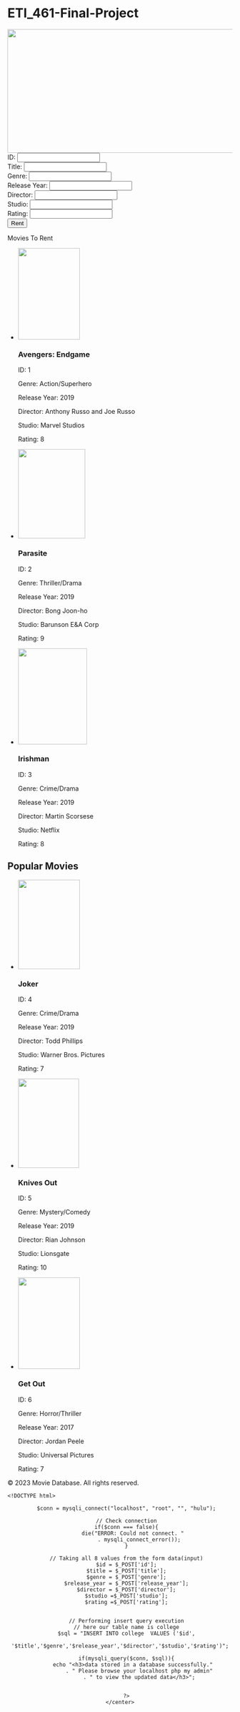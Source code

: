 # ETI_461-Final-Project
<!DOCTYPE html>
<html>
<head>
	<meta charset="utf-8">
	<meta name="viewport" content="width=device-width, initial-scale=1">
	<title></title>
<link href="Name.css" rel="stylesheet" type="text/css">
</head>
<body>
<section><img src="../../../Users/Micha/OneDrive/Pictures/Hulu/hulu-logo.png" width="1037" height="277" alt=""/>
  
</section>
<form action="#insert.php" method="POST">
	ID: <input type="number" name="id">
	<br>
	Title: <input type="text" name="title"> <br>
	Genre: <input type="text" name="genre"> <br>
	Release Year: <input type="number" name="release_year"> <br>
	Director:  <input type="text" name="director"> <br>
	Studio: <input type="text" name="studio"> <br>
	Rating: <input type="number" name="rating"> <br>
	<input type="submit" value="Rent"> 
	
	
</form>
	<body>
  
  <main>
    <section id="featured-movies">
      <p>Movies To Rent</p>
      <ul>
        <li>
		  <img src="../../../Users/Micha/OneDrive/Pictures/Hulu/fanart-avengers-endgame-poster-re-edit-with-some-of-the-v0-a1h3w7blmm2a1.jpg" width="138" height="205" alt=""/>
		  <h3> Avengers: Endgame</h3>
			<p>ID: 1</p>
			<p>Genre: Action/Superhero</p>
          <p>Release Year: 2019</p>
          <p>Director: Anthony Russo and Joe Russo</p>
			<p>Studio:  Marvel Studios</p>
          <p>Rating: 8</p>
        </li>
        <li><img src="../../../Users/Micha/OneDrive/Pictures/Hulu/image.jpg" width="150" height="200" alt=""/>
          <h3> Parasite</h3>
          <p>ID: 2</p>
			<p>Genre: Thriller/Drama</p>
          <p>Release Year: 2019</p>
          <p>Director:  Bong Joon-ho</p>
			<p>Studio:  Barunson E&A Corp</p>
          <p>Rating: 9</p>
        </li>
        <li><img src="../../../Users/Micha/OneDrive/Pictures/Hulu/1-9504542592.jpg" width="154" height="215" alt=""/>
			<h3> Irishman</h3>
          <p>ID: 3</p>
			<p>Genre: Crime/Drama</p>
          <p>Release Year: 2019</p>
          <p>Director: Martin Scorsese</p>
			<p>Studio:  Netflix</p>
          <p>Rating: 8</p>
        </li>
      </ul>
    </section>
    <section id="popular-movies">
      <h2>Popular Movies</h2>
      <ul>
        <li><img src="../../../Users/Micha/OneDrive/Pictures/Hulu/MV5BNGVjNWI4ZGUtNzE0MS00YTJmLWE0ZDctN2ZiYTk2YmI3NTYyXkEyXkFqcGdeQXVyMTkxNjUyNQ@@._V1_.jpg" width="138" height="200" alt=""/>
          <h3> Joker</h3>
         <p>ID: 4</p>
			<p>Genre: Crime/Drama</p>
          <p>Release Year: 2019</p>
          <p>Director:  Todd Phillips</p>
			<p>Studio:   Warner Bros. Pictures</p>
          <p>Rating: 7</p>
        </li>
        <li><img src="../../../Users/Micha/OneDrive/Pictures/Hulu/MV5BMGUwZjliMTAtNzAxZi00MWNiLWE2NzgtZGUxMGQxZjhhNDRiXkEyXkFqcGdeQXVyNjU1NzU3MzE@._V1_.jpg" width="136" height="200" alt=""/>
          <h3> Knives Out</h3>
         <p>ID: 5</p>
			<p>Genre: Mystery/Comedy</p>
          <p>Release Year: 2019</p>
          <p>Director: Rian Johnson</p>
			<p>Studio: Lionsgate</p>
          <p>Rating: 10</p>
        </li>
        <li><img src="../../../Users/Micha/OneDrive/Pictures/Hulu/MV5BMjUxMDQwNjcyNl5BMl5BanBnXkFtZTgwNzcwMzc0MTI@._V1_.jpg" width="138" height="205" alt=""/>
          <h3>Get Out</h3>
          <p>ID: 6</p>
			<p>Genre: Horror/Thriller</p>
          <p>Release Year: 2017</p>
          <p>Director:  Jordan Peele</p>
			<p>Studio: Universal Pictures</p>
          <p>Rating: 7</p>
        </li>
      </ul>
    </section>
  </main>
  <footer>
<p>&copy; 2023 Movie Database. All rights reserved.</p>
	
	
</body>
</html>
	
	

<?php
 
$servername = "localhost";
$username = "root";
$password = "";
$dbname = "hulu";
 
// Create connection
$conn = new mysqli($servername,
    $username, $password, $dbname);
 

 
$sqlquery = "INSERT INTO renter(id, title, genre, release_year, director, studio, rating) values ('$id', '$title', '$gnere', '$release_year', '$director', '$studio', '$rating')";
 



 
if ($_SERVER["REQUEST_METHOD"] == "POST") {
 
    // collect value of input field
    $data = $_REQUEST['val1'];
 
    if (empty($data)) {
        echo "data is empty";
    } else {
        echo $data;
    }
}

 
 
?>
	
	
	<!DOCTYPE html>
<html>
 
<head>
    <title>Insert Page page</title>
</head>
 
<body>
    <center>
			<?php
 
      
        $conn = mysqli_connect("localhost", "root", "", "hulu");
         
        // Check connection
        if($conn === false){
            die("ERROR: Could not connect. "
                . mysqli_connect_error());
        }
         
        // Taking all 8 values from the form data(input)
        $id = $_POST['id'];
		$title = $_POST['title'];
		$genre = $_POST['genre'];
		$release_year = $_POST['release_year'];
		$director = $_POST['director'];
		$studio =$_POST['studio'];
		$rating =$_POST['rating'];
	
         
        // Performing insert query execution
        // here our table name is college
        $sql = "INSERT INTO college  VALUES ('$id',
            '$title','$genre','$release_year','$director','$studio','$rating')";
         
        if(mysqli_query($conn, $sql)){
            echo "<h3>data stored in a database successfully."
                . " Please browse your localhost php my admin"
                . " to view the updated data</h3>";
 
        
        ?>
    </center>
</body>
 
</html>



	
